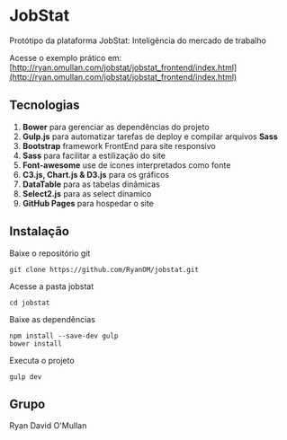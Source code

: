 # JobStat

Protótipo da plataforma JobStat: Inteligência do mercado de trabalho

Acesse o exemplo prático em: [http://ryan.omullan.com/jobstat/jobstat_frontend/index.html](http://ryan.omullan.com/jobstat/jobstat_frontend/index.html)

## Tecnologias 
1. **Bower** para gerenciar as dependências do projeto
2. **Gulp.js** para automatizar tarefas de deploy e compilar arquivos **Sass**
3. **Bootstrap** framework FrontEnd para site responsivo
4. **Sass** para facilitar a estilização do site
5. **Font-awesome** use de ícones interpretados como fonte
6. **C3.js, Chart.js & D3.js** para os gráficos
7. **DataTable** para as tabelas dinâmicas
8. **Select2.js** para as select dinamico
9. **GitHub Pages** para hospedar o site  

## Instalação

Baixe o repositório git
```
git clone https://github.com/RyanOM/jobstat.git
```

Acesse a pasta jobstat
```
cd jobstat
```

Baixe as dependências
```
npm install --save-dev gulp
bower install
```


Executa o projeto
```
gulp dev
```


## Grupo
Ryan David O'Mullan
